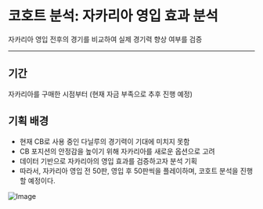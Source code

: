 # 코호트 분석: 자카리아 영입 효과 분석
자카리아 영입 전후의 경기를 비교하여 실제 경기력 향상 여부를 검증
***
## 기간
자카리아를 구매한 시점부터 (현재 자금 부족으로 추후 진행 예정)

## 기획 배경
* 현재 CB로 사용 중인 다닐루의 경기력이 기대에 미치지 못함
* CB 포지션의 안정감을 높이기 위해 자카리아를 새로운 옵션으로 고려
* 데이터 기반으로 자카리아의 영입 효과를 검증하고자 분석 기획
* 따라서, 자카리아 영입 전 50판, 영입 후 50판씩을 플레이하며, 코호트 분석을 진행할 예정이다.
  
![Image](https://github.com/user-attachments/assets/cb0dd7d4-87ba-405e-a596-0b4e66ed5e2b)

